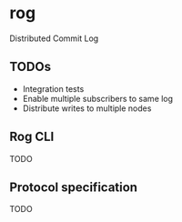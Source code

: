 # rog

Distributed Commit Log

## TODOs

- Integration tests
- Enable multiple subscribers to same log
- Distribute writes to multiple nodes

## Rog CLI

TODO

## Protocol specification

TODO
